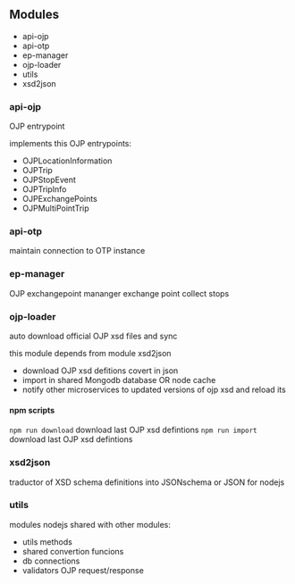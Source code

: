 
## Modules

- api-ojp
- api-otp
- ep-manager
- ojp-loader
- utils
- xsd2json

### api-ojp

OJP entrypoint

implements this OJP entrypoints:

- OJPLocationInformation
- OJPTrip
- OJPStopEvent
- OJPTripInfo
- OJPExchangePoints
- OJPMultiPointTrip

### api-otp

maintain connection to OTP instance


### ep-manager

OJP exchangepoint mananger
exchange point collect stops


### ojp-loader

auto download official OJP xsd files and sync

this module depends from module xsd2json

- download OJP xsd defitions covert in json
- import in shared Mongodb database OR node cache
- notify other microservices to updated versions of ojp xsd and reload its

#### npm scripts

```npm run download``` download last OJP xsd defintions
```npm run import``` download last OJP xsd defintions


### xsd2json

traductor of XSD schema definitions into JSONschema or JSON for nodejs


### utils

modules nodejs shared with other modules:
- utils methods
- shared convertion funcions
- db connections
- validators OJP request/response 

